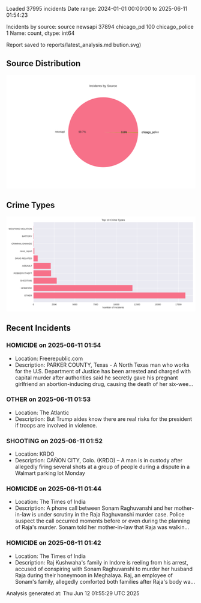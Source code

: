 
Loaded 37995 incidents
Date range: 2024-01-01 00:00:00 to 2025-06-11 01:54:23

Incidents by source:
source
newsapi           37894
chicago_pd          100
chicago_police        1
Name: count, dtype: int64

Report saved to reports/latest_analysis.md
bution.svg)

## Source Distribution
![Source Distribution](images/source_distribution.svg)

## Crime Types
![Crime Types](images/crime_types.svg)

## Recent Incidents

### HOMICIDE on 2025-06-11 01:54
- Location: Freerepublic.com
- Description: PARKER COUNTY, Texas - A North Texas man who works for the U.S. Department of Justice has been arrested and charged with capital murder after authorities said he secretly gave his pregnant girlfriend an abortion-inducing drug, causing the death of her six-wee…


### OTHER on 2025-06-11 01:53
- Location: The Atlantic
- Description: But Trump aides know there are real risks for the president if troops are involved in violence.


### SHOOTING on 2025-06-11 01:52
- Location: KRDO
- Description: CAÑON CITY, Colo. (KRDO) – A man is in custody after allegedly firing several shots at a group of people during a dispute in a Walmart parking lot Monday


### HOMICIDE on 2025-06-11 01:44
- Location: The Times of India
- Description: A phone call between Sonam Raghuvanshi and her mother-in-law is under scrutiny in the Raja Raghuvanshi murder case. Police suspect the call occurred moments before or even during the planning of Raja's murder. Sonam told her mother-in-law that Raja was walkin…


### HOMICIDE on 2025-06-11 01:42
- Location: The Times of India
- Description: Raj Kushwaha's family in Indore is reeling from his arrest, accused of conspiring with Sonam Raghuvanshi to murder her husband Raja during their honeymoon in Meghalaya. Raj, an employee of Sonam's family, allegedly comforted both families after Raja's body wa…

Analysis generated at: Thu Jun 12 01:55:29 UTC 2025
